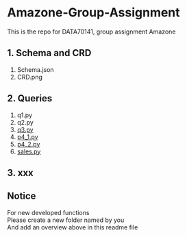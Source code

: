# Amazone-Group-Assignment
This is the repo for DATA70141, group assignment Amazone

## 1. Schema and CRD  
1) Schema.json
2) CRD.png

## 2. Queries  
1) q1.py  
2) q2.py
3) [q3.py](https://github.com/gggaiii/Amazone-Group-Assignment/blob/main/quries/q3.py)
4) [p4_1.py](https://github.com/gggaiii/Amazone-Group-Assignment/blob/main/quries/q4.py)
5) [p4_2.py](https://github.com/gggaiii/Amazone-Group-Assignment/blob/main/quries/q4.2.py)
6) [sales.py](https://github.com/gggaiii/Amazone-Group-Assignment/blob/main/quries/q5e_TotalSales_month_quarter_day_year.py)

## 3. xxx

## Notice
For new developed functions  
Please create a new folder named by you  
And add an overview above in this readme file  
